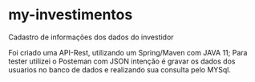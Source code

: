 # my-investimentos
Cadastro de informações dos dados do investidor

Foi criado uma API-Rest, utilizando um Spring/Maven com JAVA 11;
Para tester  utilizei o Posteman  com JSON
 intenção é gravar os dados dos usuarios no banco de dados e realizando sua consulta pelo MYSql.
